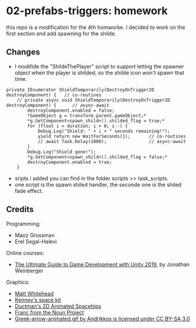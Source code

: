 # 02-prefabs-triggers: homework

this repo is a modification for the 4th homworke.
I decided to work on the first section and add spawning for the shilde.

## Changes

* I modifide the "ShildeThePlayer" script to support letting the spawner object when the player is shilded, so the shilde icon won't spawn that time.
```
private IEnumerator ShieldTemporarily(DestroyOnTrigger2D destroyComponent) {   // co-routines
    // private async void ShieldTemporarily(DestroyOnTrigger2D destroyComponent) {      // async-await
        destroyComponent.enabled = false;
        *GameObject g = transform.parent.gameObject;*
        *g.GetComponent<spawn_shild>().shilded_flag = true;*
        for (float i = duration; i > 0; i--) {
            Debug.Log("Shield: " + i + " seconds remaining!");
            yield return new WaitForSeconds(1);       // co-routines
            // await Task.Delay(1000);                // async-await
        }
        Debug.Log("Shield gone!");
        *g.GetComponent<spawn_shild>().shilded_flag = false;*
        destroyComponent.enabled = true;
    }
```
* sripts i added you can find in the folder scripts >> task_scripts.
* one script is the spawn shiled handler, the seconde one is the shiled fade effect.


## Credits

Programming:
* Maoz Grossman
* Erel Segal-Halevi

Online courses:
* [The Ultimate Guide to Game Development with Unity 2019](https://www.udemy.com/the-ultimate-guide-to-game-development-with-unity/), by Jonathan Weinberger

Graphics:
* [Matt Whitehead](https://ccsearch.creativecommons.org/photos/7fd4a37b-8d1a-4d4c-80a2-4ca4a3839941)
* [Kenney's space kit](https://kenney.nl/assets/space-kit)
* [Ductman's 2D Animated Spacehips](https://assetstore.unity.com/packages/2d/characters/2d-animated-spaceships-96852)
* [Franc from the Noun Project](https://commons.wikimedia.org/w/index.php?curid=64661575)
* [Greek-arrow-animated.gif by Andrikkos is licensed under CC BY-SA 3.0](https://search.creativecommons.org/photos/2db102af-80d0-4ec8-9171-1ac77d2565ce)
